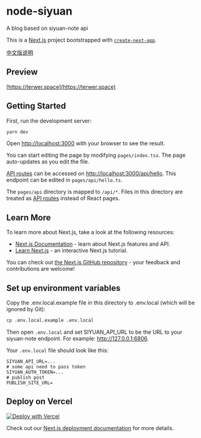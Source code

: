 # node-siyuan

A blog based on siyuan-note api

This is a [Next.js](https://nextjs.org/) project bootstrapped with [`create-next-app`](https://github.com/vercel/next.js/tree/canary/packages/create-next-app).

[中文版说明](README-zh_CN.md)

## Preview

[https://terwer.space](https://terwer.space)

## Getting Started

First, run the development server:

```bash
yarn dev
```

Open [http://localhost:3000](http://localhost:3000) with your browser to see the result.

You can start editing the page by modifying `pages/index.tsx`. The page auto-updates as you edit the file.

[API routes](https://nextjs.org/docs/api-routes/introduction) can be accessed on [http://localhost:3000/api/hello](http://localhost:3000/api/hello). This endpoint can be edited in `pages/api/hello.ts`.

The `pages/api` directory is mapped to `/api/*`. Files in this directory are treated as [API routes](https://nextjs.org/docs/api-routes/introduction) instead of React pages.

## Learn More

To learn more about Next.js, take a look at the following resources:

- [Next.js Documentation](https://nextjs.org/docs) - learn about Next.js features and API.
- [Learn Next.js](https://nextjs.org/learn) - an interactive Next.js tutorial.

You can check out [the Next.js GitHub repository](https://github.com/vercel/next.js/) - your feedback and contributions are welcome!

## Set up environment variables

Copy the .env.local.example file in this directory to .env.local (which will be ignored by Git):

```bash
cp .env.local.example .env.local
```

Then open `.env.local` and set SIYUAN_API_URL to be the URL to your siyuan-note endpoint. For example: http://127.0.0.1:6806.

Your `.env.local` file should look like this:

```
SIYUAN_API_URL=...
# some api need to pass token
SIYUAN_AUTH_TOKEN=...
# publish post
PUBLISH_SITE_URL=
```

## Deploy on Vercel

[![Deploy with Vercel](https://vercel.com/button)](https://vercel.com/new/git/external?repository-url=https://github.com/terwer/node-siyuan/tree/main&project-name=node-siyuan&repository-name=node-siyuan&env=SIYUAN_API_URL,SIYUAN_TOKEN&envDescription=Required%20to%20connect%20the%20app%20with%20siyuan-note)

Check out our [Next.js deployment documentation](https://nextjs.org/docs/deployment) for more details.
